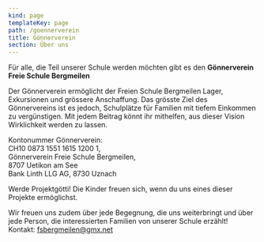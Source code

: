 ```yaml
---
kind: page
templateKey: page
path: /goennerverein
title: Gönnerverein
section: Über uns
---
```

Für alle, die Teil unserer Schule werden möchten gibt es den **Gönnerverein Freie Schule Bergmeilen**

Der Gönnerverein ermöglicht der Freien Schule Bergmeilen Lager, Exkursionen und grössere Anschaffung. Das grösste Ziel des Gönnervereins ist es jedoch, Schulplätze für Familien mit tiefem Einkommen zu vergünstigen. Mit jedem Beitrag könnt ihr mithelfen, aus dieser Vision Wirklichkeit werden zu lassen.

Kontonummer Gönnerverein:\
CH10 0873 1551 1615 1200 1, \
Gönnerverein Freie Schule Bergmeilen, \
8707 Uetikon am See\
Bank Linth LLG AG, 8730 Uznach

Werde Projektgötti! Die Kinder freuen sich, wenn du uns eines dieser Projekte ermöglichst.

Wir freuen uns zudem über jede Begegnung, die uns weiterbringt und über jede Person, die interessierten Familien von unserer Schule erzählt!\
Kontakt: fsbergmeilen@gmx.net

